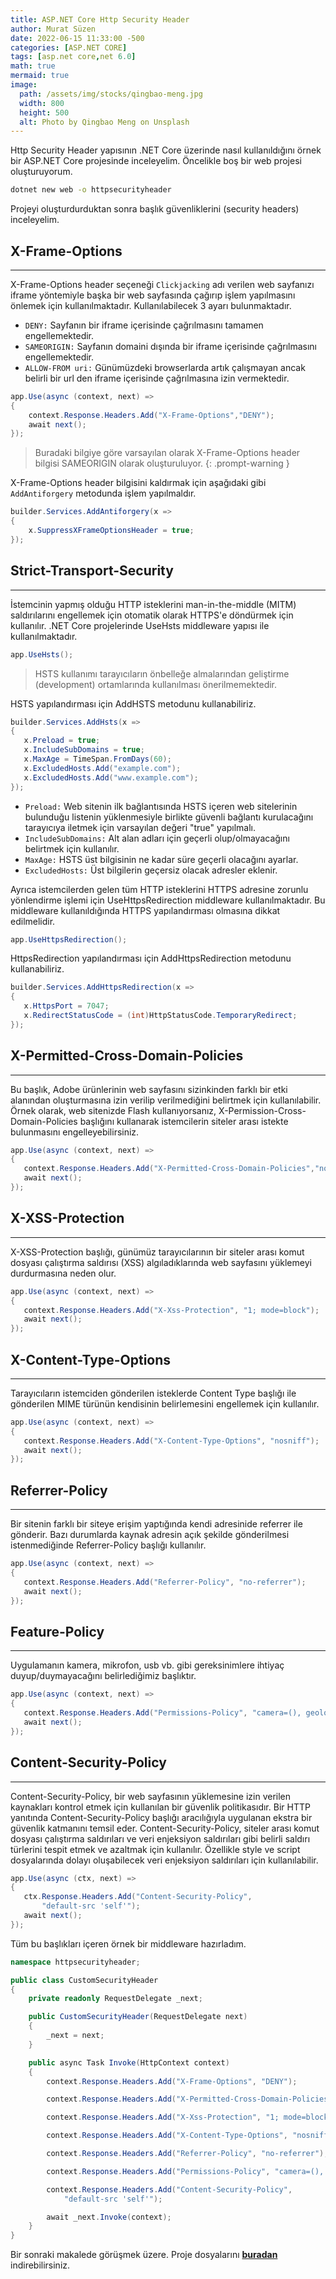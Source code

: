 ```yaml
---
title: ASP.NET Core Http Security Header
author: Murat Süzen
date: 2022-06-15 11:33:00 -500
categories: [ASP.NET CORE]
tags: [asp.net core,net 6.0]
math: true
mermaid: true
image:
  path: /assets/img/stocks/qingbao-meng.jpg
  width: 800
  height: 500
  alt: Photo by Qingbao Meng on Unsplash
---
```


Http Security Header yapısının .NET Core üzerinde nasıl kullanıldığını örnek bir ASP.NET Core projesinde inceleyelim. Öncelikle boş bir web projesi oluşturuyorum. 

```bash
dotnet new web -o httpsecurityheader
```

Projeyi oluşturdurduktan sonra başlık güvenliklerini (security headers) inceleyelim.

## X-Frame-Options
---
X-Frame-Options header seçeneği `Clickjacking` adı verilen web sayfanızı iframe yöntemiyle başka bir web sayfasında çağırıp işlem yapılmasını önlemek için kullanılmaktadır. Kullanılabilecek 3 ayarı bulunmaktadır.

- `DENY:` Sayfanın bir iframe içerisinde çağrılmasını tamamen engellemektedir.
- `SAMEORIGIN:` Sayfanın domaini dışında bir iframe içerisinde çağrılmasını engellemektedir.
- `ALLOW-FROM uri:` Günümüzdeki browserlarda artık çalışmayan ancak belirli bir url den iframe içerisinde çağrılmasına izin vermektedir.

```csharp
app.Use(async (context, next) =>
{
    context.Response.Headers.Add("X-Frame-Options","DENY");
    await next();
});
```
> Buradaki bilgiye göre varsayılan olarak X-Frame-Options header bilgisi SAMEORIGIN olarak oluşturuluyor. 
{: .prompt-warning }

X-Frame-Options header bilgisini kaldırmak için aşağıdaki gibi `AddAntiforgery` metodunda işlem yapılmaldır.
```csharp
builder.Services.AddAntiforgery(x =>
{
    x.SuppressXFrameOptionsHeader = true;
});
```

## Strict-Transport-Security
---
İstemcinin yapmış olduğu HTTP isteklerini man-in-the-middle (MITM) saldırılarını engellemek için otomatik olarak HTTPS'e döndürmek için kullanılır. .NET Core projelerinde UseHsts middleware yapısı ile kullanılmaktadır.

```csharp
app.UseHsts();
```

 > HSTS kullanımı tarayıcıların önbelleğe almalarından geliştirme (development) ortamlarında kullanılması önerilmemektedir.

 HSTS yapılandırması için AddHSTS metodunu kullanabiliriz.

 ```csharp
builder.Services.AddHsts(x =>
{
    x.Preload = true;
    x.IncludeSubDomains = true;
    x.MaxAge = TimeSpan.FromDays(60);
    x.ExcludedHosts.Add("example.com");
    x.ExcludedHosts.Add("www.example.com");
});
```

- `Preload:` Web sitenin ilk bağlantısında HSTS içeren web sitelerinin bulunduğu listenin yüklenmesiyle birlikte güvenli bağlantı kurulacağını tarayıcıya iletmek için varsayılan değeri "true" yapılmalı.  
- `IncludeSubDomains:` Alt alan adları için geçerli olup/olmayacağını belirtmek için kullanılır.
- `MaxAge:` HSTS üst bilgisinin ne kadar süre geçerli olacağını ayarlar.
- `ExcludedHosts:` Üst bilgilerin geçersiz olacak adresler eklenir.

Ayrıca istemcilerden gelen tüm HTTP isteklerini HTTPS adresine zorunlu yönlendirme işlemi için UseHttpsRedirection middleware kullanılmaktadır. Bu middleware kullanıldığında HTTPS yapılandırması olmasına dikkat edilmelidir.

 ```csharp
app.UseHttpsRedirection();
```
HttpsRedirection yapılandırması için AddHttpsRedirection metodunu kullanabiliriz.

 ```csharp
builder.Services.AddHttpsRedirection(x =>
{
    x.HttpsPort = 7047;
    x.RedirectStatusCode = (int)HttpStatusCode.TemporaryRedirect;
});
```
## X-Permitted-Cross-Domain-Policies
---
Bu başlık, Adobe ürünlerinin web sayfasını sizinkinden farklı bir etki alanından oluşturmasına izin verilip verilmediğini belirtmek için kullanılabilir. Örnek olarak, web sitenizde Flash kullanıyorsanız, X-Permission-Cross-Domain-Policies başlığını kullanarak istemcilerin siteler arası istekte bulunmasını engelleyebilirsiniz.

 ```csharp
app.Use(async (context, next) =>
{
    context.Response.Headers.Add("X-Permitted-Cross-Domain-Policies","none");
    await next();
});
```
## X-XSS-Protection
---
X-XSS-Protection başlığı, günümüz tarayıcılarının bir siteler arası komut dosyası çalıştırma saldırısı (XSS) algıladıklarında web sayfasını yüklemeyi durdurmasına neden olur. 

 ```csharp
app.Use(async (context, next) =>
{
    context.Response.Headers.Add("X-Xss-Protection", "1; mode=block");
    await next();
});
```

## X-Content-Type-Options
---
Tarayıcıların istemciden gönderilen isteklerde Content Type başlığı ile gönderilen MIME türünün kendisinin belirlemesini engellemek için kullanılır. 

 ```csharp
app.Use(async (context, next) =>
{
    context.Response.Headers.Add("X-Content-Type-Options", "nosniff");
    await next();
});
```
## Referrer-Policy
---
Bir sitenin farklı bir siteye erişim yaptığında kendi adresinide referrer ile gönderir. Bazı durumlarda kaynak adresin açık şekilde gönderilmesi istenmediğinde Referrer-Policy başlığı kullanılır.

 ```csharp
app.Use(async (context, next) =>
{
    context.Response.Headers.Add("Referrer-Policy", "no-referrer");
    await next();
});
```
## Feature-Policy
---
Uygulamanın kamera, mikrofon, usb vb. gibi gereksinimlere ihtiyaç duyup/duymayacağını belirlediğimiz başlıktır.

 ```csharp
app.Use(async (context, next) =>
{
    context.Response.Headers.Add("Permissions-Policy", "camera=(), geolocation=(), gyroscope=(), magnetometer=(), microphone=(), usb=()");
    await next();
});
```
## Content-Security-Policy
---
Content-Security-Policy, bir web sayfasının yüklemesine izin verilen kaynakları kontrol etmek için kullanılan bir güvenlik politikasıdır. Bir HTTP yanıtında Content-Security-Policy başlığı aracılığıyla uygulanan ekstra bir güvenlik katmanını temsil eder. Content-Security-Policy, siteler arası komut dosyası çalıştırma saldırıları ve veri enjeksiyon saldırıları gibi belirli saldırı türlerini tespit etmek ve azaltmak için kullanılır. Özellikle style ve script dosyalarında dolayı oluşabilecek veri enjeksiyon saldırıları için kullanılabilir.

 ```csharp
app.Use(async (ctx, next) =>
{
    ctx.Response.Headers.Add("Content-Security-Policy",
        "default-src 'self'");
    await next();
});
```
Tüm bu başlıkları içeren örnek bir middleware hazırladım.

```csharp
namespace httpsecurityheader;

public class CustomSecurityHeader
{
    private readonly RequestDelegate _next;

    public CustomSecurityHeader(RequestDelegate next)
    {
        _next = next;
    }

    public async Task Invoke(HttpContext context)
    {
        context.Response.Headers.Add("X-Frame-Options", "DENY");

        context.Response.Headers.Add("X-Permitted-Cross-Domain-Policies", "none");

        context.Response.Headers.Add("X-Xss-Protection", "1; mode=block");

        context.Response.Headers.Add("X-Content-Type-Options", "nosniff");

        context.Response.Headers.Add("Referrer-Policy", "no-referrer");

        context.Response.Headers.Add("Permissions-Policy", "camera=(), geolocation=(), gyroscope=(), magnetometer=(), microphone=(), usb=()");

        context.Response.Headers.Add("Content-Security-Policy",
            "default-src 'self'");

        await _next.Invoke(context);
    }
}
```

Bir sonraki makalede görüşmek üzere. Proje dosyalarını [**buradan**](https://github.com/muratsuzen/HttpSecurityHeader) indirebilirsiniz.